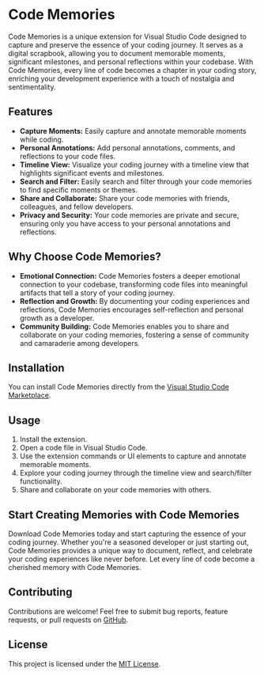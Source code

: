 # Code Memories

Code Memories is a unique extension for Visual Studio Code designed to capture and preserve the essence of your coding journey. It serves as a digital scrapbook, allowing you to document memorable moments, significant milestones, and personal reflections within your codebase. With Code Memories, every line of code becomes a chapter in your coding story, enriching your development experience with a touch of nostalgia and sentimentality.

## Features

- **Capture Moments:** Easily capture and annotate memorable moments while coding.
- **Personal Annotations:** Add personal annotations, comments, and reflections to your code files.
- **Timeline View:** Visualize your coding journey with a timeline view that highlights significant events and milestones.
- **Search and Filter:** Easily search and filter through your code memories to find specific moments or themes.
- **Share and Collaborate:** Share your code memories with friends, colleagues, and fellow developers.
- **Privacy and Security:** Your code memories are private and secure, ensuring only you have access to your personal annotations and reflections.

## Why Choose Code Memories?

- **Emotional Connection:** Code Memories fosters a deeper emotional connection to your codebase, transforming code files into meaningful artifacts that tell a story of your coding journey.
- **Reflection and Growth:** By documenting your coding experiences and reflections, Code Memories encourages self-reflection and personal growth as a developer.
- **Community Building:** Code Memories enables you to share and collaborate on your coding memories, fostering a sense of community and camaraderie among developers.

## Installation

You can install Code Memories directly from the [Visual Studio Code Marketplace](https://marketplace.visualstudio.com/items?itemName=your-extension-name).

## Usage

1. Install the extension.
2. Open a code file in Visual Studio Code.
3. Use the extension commands or UI elements to capture and annotate memorable moments.
4. Explore your coding journey through the timeline view and search/filter functionality.
5. Share and collaborate on your code memories with others.

## Start Creating Memories with Code Memories

Download Code Memories today and start capturing the essence of your coding journey. Whether you're a seasoned developer or just starting out, Code Memories provides a unique way to document, reflect, and celebrate your coding experiences like never before. Let every line of code become a cherished memory with Code Memories.

## Contributing

Contributions are welcome! Feel free to submit bug reports, feature requests, or pull requests on [GitHub](https://github.com/your-github-repo).

## License

This project is licensed under the [MIT License](LICENSE).
